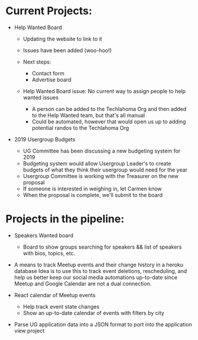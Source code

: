 # Current Projects:  

- Help Wanted Board  
  - Updating the website to link to it  
  - Issues have been added (woo-hoo!)  
  - Next steps:  
    - Contact form  
    - Advertise board  
  
  - Help Wanted Board issue: No current way to assign people to help wanted issues  
    - A person can be added to the Techlahoma Org and then added to the Help Wanted team, but that's all manual  
    - Could be automated, however that would open us up to adding potential randos to the Techlahoma Org  

- 2019 Usergroup Budgets
  - UG Committee has been discussing a new budgeting system for 2019  
  - Budgeting system would allow Usergroup Leader's to create budgets of what they think their usergroup would need for the year  
  - Usergroup Committee is working with the Treasurer on the new proposal  
  - If someone is interested in weighing in, let Carmen know  
  - When the proposal is complete, we'll submit to the board  
  
# Projects in the pipeline:  

- Speakers Wanted board  
  - Board to show groups searching for speakers && list of speakers with bios, topics, etc.  

- A means to track Meetup events and their change history in a heroku database Idea is to use this to track event deletions, rescheduling, and help us better keep our social media automations up-to-date since Meetup and Google Calendar are not a dual connection.  

- React calendar of Meetup events  
  - Help track event state changes  
  - Show an up-to-date calendar of events with filters by city  

- Parse UG application data into a JSON format to port into the application view project
